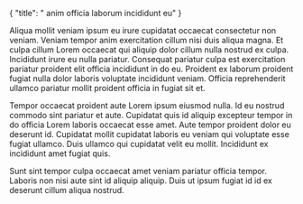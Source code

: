{
  "title": " anim officia laborum incididunt eu"
}

Aliqua mollit veniam ipsum eu irure cupidatat occaecat consectetur non veniam. Veniam tempor anim exercitation cillum nisi duis aliqua magna. Et culpa cillum Lorem occaecat qui aliquip dolor cillum nulla nostrud ex culpa. Incididunt irure eu nulla pariatur. Consequat pariatur culpa est exercitation pariatur proident elit officia incididunt in do eu. Proident ex laborum proident fugiat nulla dolor laboris voluptate incididunt veniam. Officia reprehenderit ullamco pariatur mollit proident officia in fugiat sit et.

Tempor occaecat proident aute Lorem ipsum eiusmod nulla. Id eu nostrud commodo sint pariatur et aute. Cupidatat quis id aliquip excepteur tempor in do officia Lorem laboris occaecat esse amet. Aute tempor proident dolor eu deserunt id. Cupidatat mollit cupidatat laboris eu veniam qui voluptate esse fugiat ullamco. Duis ullamco qui cupidatat velit eu mollit. Incididunt ex incididunt amet fugiat quis.

Sunt sint tempor culpa occaecat amet veniam pariatur officia tempor. Laboris non nisi aute sint id aliquip aliquip. Duis ut ipsum fugiat id id ex deserunt cillum aliqua nostrud.